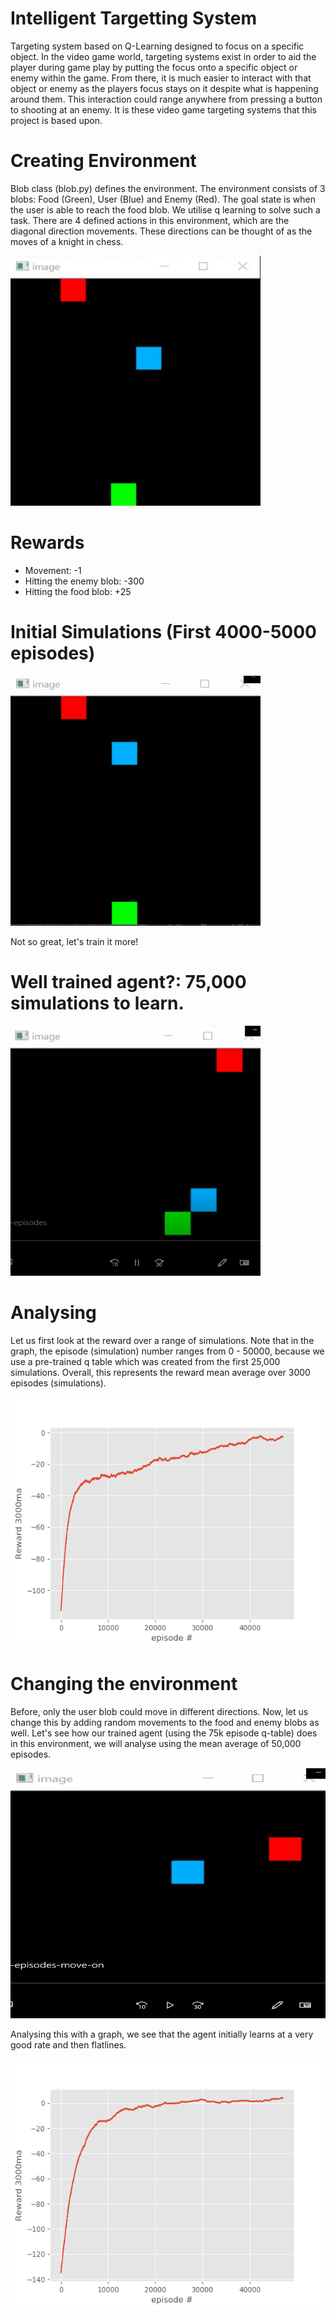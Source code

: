 # Intelligent Targetting System
Targeting system based on Q-Learning designed to focus on a specific object.  In the
video game world, targeting systems exist in order to aid the player during game play by
putting the focus onto a specific object or enemy within the game. From there, it is much
easier to interact with that object or enemy as the players focus stays on it despite what is
happening around them. This interaction could range anywhere from pressing a button to
shooting at an enemy. It is these video game targeting systems that this project is based
upon. 

# Creating Environment
Blob class (blob.py) defines the environment. The environment consists of 3 blobs: Food (Green), User (Blue) and Enemy (Red). The goal state is when the user is able to reach the food blob. We utilise q learning to solve such a task. There are 4 defined actions in this environment, which are the diagonal direction movements. These directions can be thought of as the moves of a knight in chess.

<img src="https://github.com/arjunmann73/intelligent-targetting-qlearning/blob/master/assets/env.png" width="400" height="400" />

# Rewards 
* Movement: -1
* Hitting the enemy blob: -300
* Hitting the food blob: +25

# Initial Simulations (First 4000-5000 episodes)
<img src="https://github.com/arjunmann73/intelligent-targetting-qlearning/blob/master/assets/initially.gif" width="400" height="400" />

Not so great, let's train it more!

# Well trained agent?: 75,000 simulations to learn.
<img src="https://github.com/arjunmann73/intelligent-targetting-qlearning/blob/master/assets/finally.gif" width="400" height="400" />

# Analysing

Let us first look at the reward over a range of simulations. Note that in the graph, the episode (simulation) number ranges from 0 - 50000, because we use a pre-trained q table which was created from the first 25,000 simulations. Overall, this represents the reward mean average over 3000 episodes (simulations). 

<img src="https://github.com/arjunmann73/intelligent-targetting-qlearning/blob/master/assets/75kepisodes.png" width="600" height="400" />

# Changing the environment

Before, only the user blob could move in different directions. Now, let us change this by adding random movements to the food and enemy blobs as well. Let's see how our trained agent (using the 75k episode q-table) does in this environment, we will analyse using the mean average of 50,000 episodes. 

<img src="https://github.com/arjunmann73/Intelligent-Targetting-QLearning/blob/master/run.gif" width="600" height="400" />

Analysing this with a graph, we see that the agent initially learns at a very good rate and then flatlines.

<img src="https://github.com/arjunmann73/Intelligent-Targetting-QLearning/blob/master/50k_new.png" width="600" height="400" />
